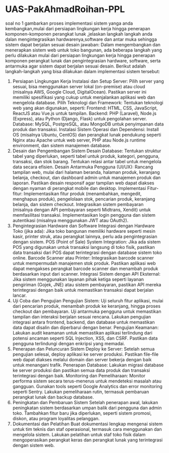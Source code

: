 # UAS-PakAhmadRoihan-PPL
soal no 1
gambarkan proses implementasi sistem yanga anda kembangkan,mulai dari persiapan lingkungan kerja hingga penerapan komponen-komponen perangkat lunak ,jelaskan langkah langkah anda dalan mengintegrasikan hardwarenya,software dan antar muka sehingga sistem dapat berjalan sesuai desain
jawaban: Dalam mengembangkan dan menerapkan sistem web untuk toko bangunan, ada beberapa langkah yang perlu dilakukan mulai dari persiapan lingkungan kerja hingga penerapan komponen perangkat lunak dan pengintegrasian hardware, software, serta antarmuka agar sistem dapat berjalan sesuai desain. Berikut adalah langkah-langkah yang bisa dilakukan dalam implementasi sistem tersebut:

1. Persiapan Lingkungan Kerja
Instalasi dan Setup Server: Pilih server yang sesuai, bisa menggunakan server lokal (on-premise) atau cloud (misalnya AWS, Google Cloud, DigitalOcean). Pastikan server ini memiliki spesifikasi yang cukup untuk menjalankan aplikasi web dan mengelola database.
Pilih Teknologi dan Framework: Tentukan teknologi web yang akan digunakan, seperti:
Frontend: HTML, CSS, JavaScript, ReactJS atau Vue.js untuk tampilan.
Backend: PHP (Laravel), Node.js (Express), atau Python (Django, Flask) untuk pengolahan server.
Database: MySQL, PostgreSQL, atau MongoDB untuk penyimpanan data produk dan transaksi.
Instalasi Sistem Operasi dan Dependensi:
Install OS (misalnya Ubuntu, CentOS) dan perangkat lunak pendukung seperti Nginx atau Apache untuk web server, PHP atau Node.js runtime environment, dan sistem manajemen database.
2. Desain dan Pengembangan Sistem
Desain Database:
Tentukan struktur tabel yang diperlukan, seperti tabel untuk produk, kategori, pengguna, transaksi, dan stok barang.
Tentukan relasi antar tabel untuk mengelola data secara efisien.
Desain Antarmuka Pengguna (UI/UX):
Rancang tampilan web, mulai dari halaman beranda, halaman produk, keranjang belanja, checkout, dan dashboard admin untuk manajemen produk dan laporan.
Pastikan desain responsif agar tampilan web dapat diakses dengan nyaman di perangkat mobile dan desktop.
Implementasi Fitur-fitur:
Implementasikan fitur produk (menambahkan, mengedit, menghapus produk), pengelolaan stok, pencarian produk, keranjang belanja, dan sistem checkout.
Integrasikan sistem pembayaran (misalnya dengan API pembayaran seperti Midtrans, Xendit) untuk memfasilitasi transaksi.
Implementasikan login pengguna dan sistem autentikasi (misalnya menggunakan JWT atau OAuth2).
3. Pengintegrasian Hardware dan Software
Integrasi dengan Hardware Toko (jika ada): Jika toko bangunan memiliki hardware seperti mesin kasir, printer struk, atau perangkat lainnya, perlu ada pengintegrasian dengan sistem.
POS (Point of Sale) System Integration: Jika ada sistem POS yang digunakan untuk transaksi langsung di toko fisik, pastikan data transaksi dari POS dapat terintegrasi dengan database sistem toko online.
Barcode Scanner atau Printer: Integrasikan barcode scanner untuk mempermudah manajemen stok produk. Pastikan aplikasi web dapat mengakses perangkat barcode scanner dan menambah produk berdasarkan input dari scanner.
Integrasi Sistem dengan API Eksternal: Jika sistem menggunakan layanan pihak ketiga seperti layanan pengiriman (Gojek, JNE) atau sistem pembayaran, pastikan API mereka terintegrasi dengan baik untuk memastikan transaksi dapat berjalan lancar.
4. Uji Coba dan Pengujian
Pengujian Sistem:
Uji seluruh fitur aplikasi, mulai dari pencarian produk, menambah produk ke keranjang, hingga proses checkout dan pembayaran.
Uji antarmuka pengguna untuk memastikan tampilan dan interaksi berjalan sesuai rencana.
Lakukan pengujian integrasi antara frontend, backend, dan database untuk memastikan data dapat disalin dan diperbarui dengan benar.
Pengujian Keamanan:
Lakukan audit keamanan untuk memastikan aplikasi terlindung dari potensi ancaman seperti SQL Injection, XSS, dan CSRF.
Pastikan data pengguna terlindungi dengan enkripsi yang memadai.
5. Penerapan dan Peluncuran Sistem
Deploy ke Server:
Setelah semua pengujian selesai, deploy aplikasi ke server produksi.
Pastikan file-file web dapat diakses melalui domain dan server bekerja dengan baik untuk menangani trafik.
Penerapan Database:
Lakukan migrasi database ke server produksi dan pastikan semua data produk dan transaksi terintegrasi dengan baik.
Monitoring dan Pemeliharaan:
Monitor performa sistem secara terus-menerus untuk mendeteksi masalah atau gangguan. Gunakan tools seperti Google Analytics dan error monitoring seperti Sentry.
Lakukan pemeliharaan rutin, termasuk pembaruan perangkat lunak dan backup database.
6. Peningkatan dan Pembaruan Sistem
Setelah penerapan awal, lakukan peningkatan sistem berdasarkan umpan balik dari pengguna dan admin toko.
Tambahkan fitur baru jika diperlukan, seperti sistem promosi, diskon, atau program loyalitas pelanggan.
7. Dokumentasi dan Pelatihan
Buat dokumentasi lengkap mengenai sistem untuk tim teknis dan staf operasional, termasuk cara menggunakan dan mengelola sistem.
Lakukan pelatihan untuk staf toko fisik dalam mengoperasikan perangkat keras dan perangkat lunak yang terintegrasi dengan sistem web.
